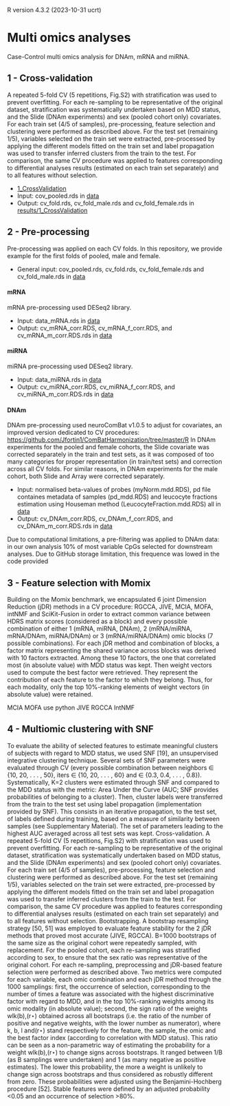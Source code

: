 R version 4.3.2 (2023-10-31 ucrt)

# Multi omics analyses
Case-Control multi omics analysis for DNAm, mRNA and miRNA.

## 1 - Cross-validation

A repeated 5-fold CV (5 repetitions, Fig.S2) with stratification was used to prevent overfitting.
For each re-sampling to be representative of the original dataset, stratification was systematically undertaken based on MDD status, and the Slide (DNAm experiments) and sex (pooled cohort only) covariates.
For each train set (4/5 of samples), pre-processing, feature selection and clustering were performed as described above.
For the test set (remaining 1/5), variables selected on the train set were extracted, pre-processed by applying the different models fitted on the train set and label propagation was used to transfer inferred clusters from the train to the test.
For comparison, the same CV procedure was applied to features corresponding to differential analyses results (estimated on each train set separately) and to all features without selection.

- [1_CrossValidation](https://github.com/INSERM-U1141-Neurodiderot/multiomics_MDD/tree/main/3_multiomics/1_CrossValidation.r)
- Input: cov_pooled.rds in [data](https://github.com/INSERM-U1141-Neurodiderot/multiomics_MDD/tree/main/3_multiomics/data)
- Output: cv_fold.rds, cv_fold_male.rds and cv_fold_female.rds in [results/1_CrossValidation](https://github.com/INSERM-U1141-Neurodiderot/multiomics_MDD/tree/main/3_multiomics/results/1_CrossValidation)

## 2 - Pre-processing

Pre-processing was applied on each CV folds. In this repository, we provide example for the first folds of pooled, male and female.

- General input: cov_pooled.rds, cv_fold.rds, cv_fold_female.rds and cv_fold_male.rds in [data](https://github.com/INSERM-U1141-Neurodiderot/multiomics_MDD/tree/main/3_multiomics/data)

#### mRNA
mRNA pre-processing used DESeq2 library.

- Input: data_mRNA.rds in [data](https://github.com/INSERM-U1141-Neurodiderot/multiomics_MDD/tree/main/3_multiomics/data)
- Output: cv_mRNA_corr.RDS, cv_mRNA_f_corr.RDS, and cv_mRNA_m_corr.RDS.rds in [data](https://github.com/INSERM-U1141-Neurodiderot/multiomics_MDD/tree/main/3_multiomics/results/2_PreProcessing)

#### miRNA
miRNA pre-processing used DESeq2 library.

- Input: data_miRNA.rds in [data](https://github.com/INSERM-U1141-Neurodiderot/multiomics_MDD/tree/main/3_multiomics/data)
- Output: cv_miRNA_corr.RDS, cv_miRNA_f_corr.RDS, and cv_miRNA_m_corr.RDS.rds in [data](https://github.com/INSERM-U1141-Neurodiderot/multiomics_MDD/tree/main/3_multiomics/results/2_PreProcessing)


#### DNAm
DNAm pre-processing used neuroComBat v1.0.5 to adjust for covariates, an improved version dedicated to CV procedures: https://github.com/Jfortin1/ComBatHarmonization/tree/master/R
In DNAm experiments for the pooled and female cohorts, the Slide covariate was corrected separately in the train and test sets, as it was composed of too many categories for proper representation (in train/test sets) and correction across all CV folds.
For similar reasons, in DNAm experiments for the male cohort, both Slide and Array were corrected separately.

- Input: normalised beta-values of probes (myNorm.mdd.RDS), pd file containes metadata of samples (pd_mdd.RDS) and leucocyte fractions estimation using Houseman method (LeucocyteFraction.mdd.RDS) all in [data](https://github.com/INSERM-U1141-Neurodiderot/multiomics_MDD/tree/main/3_multiomics/data)
- Output: cv_DNAm_corr.RDS, cv_DNAm_f_corr.RDS, and cv_DNAm_m_corr.RDS.rds in [data](https://github.com/INSERM-U1141-Neurodiderot/multiomics_MDD/tree/main/3_multiomics/results/2_PreProcessing)

Due to computational limitations, a pre-filtering was applied to DNAm data: in our own analysis 10% of most variable CpGs selected for downstream analyses.
Due to GitHub storage limitation, this frequence was lowed in the code provided 

## 3 - Feature selection with Momix

Building on the Momix benchmark, we encapsulated 6 joint Dimension Reduction (jDR) methods in a CV procedure: RGCCA, JIVE, MCIA, MOFA, intNMF and SciKit-Fusion in order to extract common variance between HDRS matrix scores (considered as a block) and every possible combination of either 1 (mRNA, miRNA, DNAm), 2 (mRNA/miRNA, mRNA/DNAm, miRNA/DNAm) or 3 (mRNA/miRNA/DNAm) omic blocks (7 possible combinations).
For each jDR method and combination of blocks, a factor matrix representing the shared variance across blocks was derived with 10 factors extracted.
Among these 10 factors, the one that correlated most (in absolute value) with MDD status was kept.
Then weight vectors used to compute the best factor were retrieved. They represent the contribution of each feature to the factor to which they belong. Thus, for each modality, only the top 10%-ranking elements of weight vectors (in absolute value) were retained.

MCIA
MOFA use python
JIVE
RGCCA
IntNMF







## 4 - Multiomic clustering with SNF
To evaluate the ability of selected features to estimate meaningful clusters of subjects with regard to MDD status, we used SNF [19], an unsupervised integrative clustering technique. Several sets of SNF parameters were evaluated through CV (every possible combination between neighbors ∈ {10, 20, . . . , 50}, iters ∈ {10, 20, . . . , 60} and  ∈ {0.3, 0.4, . . . , 0.8}). Systematically, K=2 clusters were estimated through SNF and compared to the MDD status with the metric: Area Under the Curve (AUC; SNF provides probabilities of belonging to a cluster).  Then, cluster labels were transferred from the train to the test set using label propagation (implementation provided by SNF). This consists in an iterative propagation, to the test set, of labels defined during training, based on a measure of similarity between samples (see Supplementary Material). The set of parameters leading to the highest AUC averaged across all test sets was kept.
Cross-validation. A repeated 5-fold CV (5 repetitions, Fig.S2) with stratification was used to prevent overfitting. For each re-sampling to be representative of the original dataset, stratification was systematically undertaken based on MDD status, and the Slide (DNAm experiments) and sex (pooled cohort only) covariates. For each train set (4/5 of samples), pre-processing, feature selection and clustering were performed as described above. For the test set (remaining 1/5), variables selected on the train set were extracted, pre-processed by applying the different models fitted on the train set and label propagation was used to transfer inferred clusters from the train to the test. For comparison, the same CV procedure was applied to features corresponding to differential analyses results (estimated on each train set separately) and to all features without selection.
Bootstrapping. A bootstrap resampling strategy [50, 51] was employed to evaluate feature stability for the 2 jDR methods that proved most accurate (JIVE, RGCCA). B=1000 bootstraps of the same size as the original cohort were repeatedly sampled, with replacement. For the pooled cohort, each re-sampling was stratified according to sex, to ensure that the sex ratio was representative of the original cohort. For each re-sampling, preprocessing and jDR-based feature selection were performed as described above. Two metrics were computed for each variable, each omic combination and each jDR method through the 1000 samplings: first, the occurrence of selection, corresponding to the number of times a feature was associated with the highest discriminative factor with regard to MDD, and in the top 10%-ranking weights among its omic modality (in absolute value); second, the sign ratio of the weights wlk(b),(r⋆)  obtained across all bootstraps (i.e. the ratio of the number of positive and negative weights, with the lower number as numerator), where k, b, l and(r⋆) stand respectively for the feature, the sample, the omic and the best factor index (according to correlation with MDD status). This ratio can be seen as a non-parametric way of estimating the probability for a weight wlk(b),(r⋆)  to change signs across bootstraps. It ranged between 1/B (as B samplings were undertaken) and 1 (as many negative as positive estimates). The lower this probability, the more a weight is unlikely to change sign across bootstraps and thus considered as robustly different from zero. These probabilities were adjusted using the Benjamini-Hochberg procedure [52]. Stable features were defined by an adjusted probability <0.05 and an occurrence of selection >80%.
